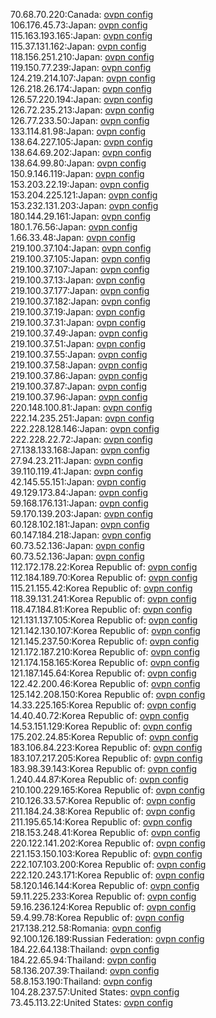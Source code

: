 70.68.70.220:Canada: [ovpn config](vpn/70_68_70_220.ovpn)  
106.176.45.73:Japan: [ovpn config](vpn/106_176_45_73.ovpn)  
115.163.193.165:Japan: [ovpn config](vpn/115_163_193_165.ovpn)  
115.37.131.162:Japan: [ovpn config](vpn/115_37_131_162.ovpn)  
118.156.251.210:Japan: [ovpn config](vpn/118_156_251_210.ovpn)  
119.150.77.239:Japan: [ovpn config](vpn/119_150_77_239.ovpn)  
124.219.214.107:Japan: [ovpn config](vpn/124_219_214_107.ovpn)  
126.218.26.174:Japan: [ovpn config](vpn/126_218_26_174.ovpn)  
126.57.220.194:Japan: [ovpn config](vpn/126_57_220_194.ovpn)  
126.72.235.213:Japan: [ovpn config](vpn/126_72_235_213.ovpn)  
126.77.233.50:Japan: [ovpn config](vpn/126_77_233_50.ovpn)  
133.114.81.98:Japan: [ovpn config](vpn/133_114_81_98.ovpn)  
138.64.227.105:Japan: [ovpn config](vpn/138_64_227_105.ovpn)  
138.64.69.202:Japan: [ovpn config](vpn/138_64_69_202.ovpn)  
138.64.99.80:Japan: [ovpn config](vpn/138_64_99_80.ovpn)  
150.9.146.119:Japan: [ovpn config](vpn/150_9_146_119.ovpn)  
153.203.22.19:Japan: [ovpn config](vpn/153_203_22_19.ovpn)  
153.204.225.121:Japan: [ovpn config](vpn/153_204_225_121.ovpn)  
153.232.131.203:Japan: [ovpn config](vpn/153_232_131_203.ovpn)  
180.144.29.161:Japan: [ovpn config](vpn/180_144_29_161.ovpn)  
180.1.76.56:Japan: [ovpn config](vpn/180_1_76_56.ovpn)  
1.66.33.48:Japan: [ovpn config](vpn/1_66_33_48.ovpn)  
219.100.37.104:Japan: [ovpn config](vpn/219_100_37_104.ovpn)  
219.100.37.105:Japan: [ovpn config](vpn/219_100_37_105.ovpn)  
219.100.37.107:Japan: [ovpn config](vpn/219_100_37_107.ovpn)  
219.100.37.13:Japan: [ovpn config](vpn/219_100_37_13.ovpn)  
219.100.37.177:Japan: [ovpn config](vpn/219_100_37_177.ovpn)  
219.100.37.182:Japan: [ovpn config](vpn/219_100_37_182.ovpn)  
219.100.37.19:Japan: [ovpn config](vpn/219_100_37_19.ovpn)  
219.100.37.31:Japan: [ovpn config](vpn/219_100_37_31.ovpn)  
219.100.37.49:Japan: [ovpn config](vpn/219_100_37_49.ovpn)  
219.100.37.51:Japan: [ovpn config](vpn/219_100_37_51.ovpn)  
219.100.37.55:Japan: [ovpn config](vpn/219_100_37_55.ovpn)  
219.100.37.58:Japan: [ovpn config](vpn/219_100_37_58.ovpn)  
219.100.37.86:Japan: [ovpn config](vpn/219_100_37_86.ovpn)  
219.100.37.87:Japan: [ovpn config](vpn/219_100_37_87.ovpn)  
219.100.37.96:Japan: [ovpn config](vpn/219_100_37_96.ovpn)  
220.148.100.81:Japan: [ovpn config](vpn/220_148_100_81.ovpn)  
222.14.235.251:Japan: [ovpn config](vpn/222_14_235_251.ovpn)  
222.228.128.146:Japan: [ovpn config](vpn/222_228_128_146.ovpn)  
222.228.22.72:Japan: [ovpn config](vpn/222_228_22_72.ovpn)  
27.138.133.168:Japan: [ovpn config](vpn/27_138_133_168.ovpn)  
27.94.23.211:Japan: [ovpn config](vpn/27_94_23_211.ovpn)  
39.110.119.41:Japan: [ovpn config](vpn/39_110_119_41.ovpn)  
42.145.55.151:Japan: [ovpn config](vpn/42_145_55_151.ovpn)  
49.129.173.84:Japan: [ovpn config](vpn/49_129_173_84.ovpn)  
59.168.176.131:Japan: [ovpn config](vpn/59_168_176_131.ovpn)  
59.170.139.203:Japan: [ovpn config](vpn/59_170_139_203.ovpn)  
60.128.102.181:Japan: [ovpn config](vpn/60_128_102_181.ovpn)  
60.147.184.218:Japan: [ovpn config](vpn/60_147_184_218.ovpn)  
60.73.52.136:Japan: [ovpn config](vpn/60_73_52_136.ovpn)  
60.73.52.136:Japan: [ovpn config](vpn/60_73_52_136.ovpn)  
112.172.178.22:Korea Republic of: [ovpn config](vpn/112_172_178_22.ovpn)  
112.184.189.70:Korea Republic of: [ovpn config](vpn/112_184_189_70.ovpn)  
115.21.155.42:Korea Republic of: [ovpn config](vpn/115_21_155_42.ovpn)  
118.39.131.241:Korea Republic of: [ovpn config](vpn/118_39_131_241.ovpn)  
118.47.184.81:Korea Republic of: [ovpn config](vpn/118_47_184_81.ovpn)  
121.131.137.105:Korea Republic of: [ovpn config](vpn/121_131_137_105.ovpn)  
121.142.130.107:Korea Republic of: [ovpn config](vpn/121_142_130_107.ovpn)  
121.145.237.50:Korea Republic of: [ovpn config](vpn/121_145_237_50.ovpn)  
121.172.187.210:Korea Republic of: [ovpn config](vpn/121_172_187_210.ovpn)  
121.174.158.165:Korea Republic of: [ovpn config](vpn/121_174_158_165.ovpn)  
121.187.145.64:Korea Republic of: [ovpn config](vpn/121_187_145_64.ovpn)  
122.42.200.46:Korea Republic of: [ovpn config](vpn/122_42_200_46.ovpn)  
125.142.208.150:Korea Republic of: [ovpn config](vpn/125_142_208_150.ovpn)  
14.33.225.165:Korea Republic of: [ovpn config](vpn/14_33_225_165.ovpn)  
14.40.40.72:Korea Republic of: [ovpn config](vpn/14_40_40_72.ovpn)  
14.53.151.129:Korea Republic of: [ovpn config](vpn/14_53_151_129.ovpn)  
175.202.24.85:Korea Republic of: [ovpn config](vpn/175_202_24_85.ovpn)  
183.106.84.223:Korea Republic of: [ovpn config](vpn/183_106_84_223.ovpn)  
183.107.217.205:Korea Republic of: [ovpn config](vpn/183_107_217_205.ovpn)  
183.98.39.143:Korea Republic of: [ovpn config](vpn/183_98_39_143.ovpn)  
1.240.44.87:Korea Republic of: [ovpn config](vpn/1_240_44_87.ovpn)  
210.100.229.165:Korea Republic of: [ovpn config](vpn/210_100_229_165.ovpn)  
210.126.33.57:Korea Republic of: [ovpn config](vpn/210_126_33_57.ovpn)  
211.184.24.38:Korea Republic of: [ovpn config](vpn/211_184_24_38.ovpn)  
211.195.65.14:Korea Republic of: [ovpn config](vpn/211_195_65_14.ovpn)  
218.153.248.41:Korea Republic of: [ovpn config](vpn/218_153_248_41.ovpn)  
220.122.141.202:Korea Republic of: [ovpn config](vpn/220_122_141_202.ovpn)  
221.153.150.103:Korea Republic of: [ovpn config](vpn/221_153_150_103.ovpn)  
222.107.103.200:Korea Republic of: [ovpn config](vpn/222_107_103_200.ovpn)  
222.120.243.171:Korea Republic of: [ovpn config](vpn/222_120_243_171.ovpn)  
58.120.146.144:Korea Republic of: [ovpn config](vpn/58_120_146_144.ovpn)  
59.11.225.233:Korea Republic of: [ovpn config](vpn/59_11_225_233.ovpn)  
59.16.236.124:Korea Republic of: [ovpn config](vpn/59_16_236_124.ovpn)  
59.4.99.78:Korea Republic of: [ovpn config](vpn/59_4_99_78.ovpn)  
217.138.212.58:Romania: [ovpn config](vpn/217_138_212_58.ovpn)  
92.100.126.189:Russian Federation: [ovpn config](vpn/92_100_126_189.ovpn)  
184.22.64.138:Thailand: [ovpn config](vpn/184_22_64_138.ovpn)  
184.22.65.94:Thailand: [ovpn config](vpn/184_22_65_94.ovpn)  
58.136.207.39:Thailand: [ovpn config](vpn/58_136_207_39.ovpn)  
58.8.153.190:Thailand: [ovpn config](vpn/58_8_153_190.ovpn)  
104.28.237.57:United States: [ovpn config](vpn/104_28_237_57.ovpn)  
73.45.113.22:United States: [ovpn config](vpn/73_45_113_22.ovpn)  

